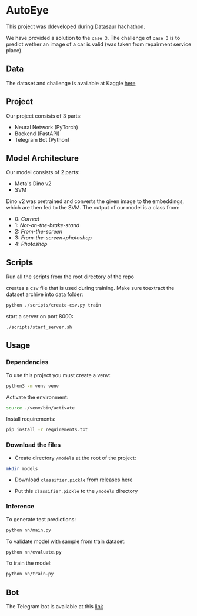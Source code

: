 # AutoEye

This project was ddeveloped during Datasaur hachathon.

We have provided a solution to the `case 3`. The challenge of `case 3` is to predict wether an image of a car is valid (was taken from repairment service place).

## Data

The dataset and challenge is available at Kaggle [here](https://www.kaggle.com/competitions/case3-datasaur-photo/overview)

## Project

Our project consists of 3 parts:

- Neural Network (PyTorch)
- Backend (FastAPI)
- Telegram Bot (Python)

## Model Architecture

Our model consists of 2 parts:

- Meta's Dino v2
- SVM

Dino v2 was pretrained and converts the given image to the embeddings, which are then fed to the SVM.
The output of our model is a class from:

- 0: _*Correct*_
- 1: _*Not-on-the-brake-stand*_
- 2: _*From-the-screen*_
- 3: _*From-the-screen+photoshop*_
- 4: _*Photoshop*_

## Scripts

Run all the scripts from the root directory of the repo

creates a csv file that is used during training. Make sure toextract the dataset archive into data folder:

```sh
python ./scripts/create-csv.py train
```

start a server on port 8000:

```sh
./scripts/start_server.sh
```

## Usage

### Dependencies

To use this project you must create a venv:

```sh
python3 -m venv venv
```

Activate the environment:

```sh
source ./venv/bin/activate
```

Install requirements:

```sh
pip install -r requirements.txt
```

### Download the files

- Create directory `/models` at the root of the project:

```sh
mkdir models
```

- Download `classifier.pickle` from releases [here](https://github.com/CommanderXA/AutoEye/releases/tag/multiclass)

- Put this `classifier.pickle` to the `/models` directory

### Inference

To generate test predictions:

```sh
python nn/main.py
```

To validate model with sample from train dataset:

```sh
python nn/evaluate.py
```

To train the model:

```sh
python nn/train.py
```

## Bot

The Telegram bot is available at this [link](https://t.me/AutoEyeBot)
